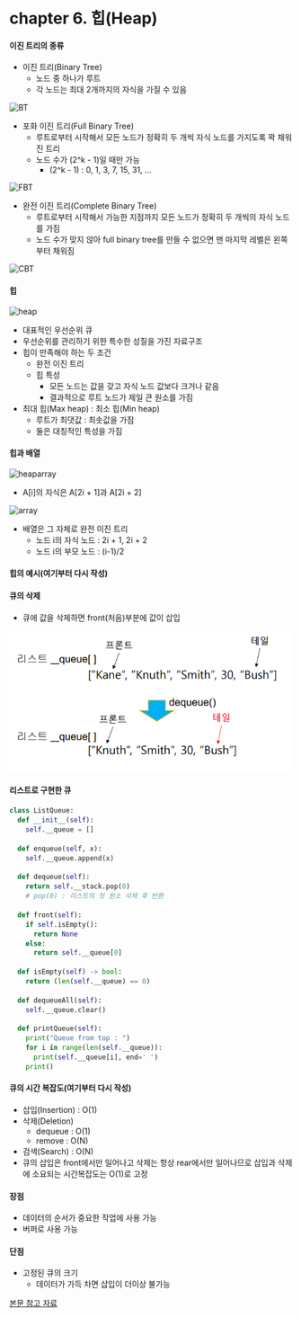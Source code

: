 # chapter 6. 힙(Heap)

#### 이진 트리의 종류
* 이진 트리(Binary Tree)
  * 노드 중 하나가 루트
  * 각 노드는 최대 2개까지의 자식을 가질 수 있음

![BT](https://github.com/BangYunseo/TIL/blob/main/ComputerScience/Data%20Structure/%20Image/ch06/BT.PNG)

* 포화 이진 트리(Full Binary Tree)
  * 루트로부터 시작해서 모든 노드가 정확히 두 개씩 자식 노드를 가지도록 꽉 채워진 트리
  * 노드 수가 (2^k - 1)일 때만 가능
    * (2^k - 1) : 0, 1, 3, 7, 15, 31, ...

![FBT](https://github.com/BangYunseo/TIL/blob/main/ComputerScience/Data%20Structure/%20Image/ch06/FBT.PNG)

* 완전 이진 트리(Complete Binary Tree)
  * 루트로부터 시작해서 가능한 지점까지 모든 노드가 정확히 두 개씩의 자식 노드를 가짐
  * 노드 수가 맞지 않아 full binary tree를 만들 수 없으면 맨 마지막 레벨은 왼쪽부터 채워짐
   
![CBT](https://github.com/BangYunseo/TIL/blob/main/ComputerScience/Data%20Structure/%20Image/ch06/CBT.PNG)

#### 힙

![heap](https://github.com/BangYunseo/TIL/blob/main/ComputerScience/Data%20Structure/%20Image/ch06/heap.PNG)

* 대표적인 우선순위 큐
* 우선순위를 관리하기 위한 특수한 성질을 가진 자료구조
* 힙이 만족해야 하는 두 조건
  * 완전 이진 트리
  * 힙 특성
    * 모든 노드는 값을 갖고 자식 노드 값보다 크거나 같음
    * 결과적으로 루트 노드가 제일 큰 원소를 가짐
* 최대 힙(Max heap) : 최소 힙(Min heap)
  * 루트가 최댓값 : 최솟값을 가짐
  * 둘은 대칭적인 특성을 가짐

#### 힙과 배열

![heaparray](https://github.com/BangYunseo/TIL/blob/main/ComputerScience/Data%20Structure/%20Image/ch06/heaparray.PNG)

* A[i]의 자식은 A[2i + 1]과 A[2i + 2]

![array](https://github.com/BangYunseo/TIL/blob/main/ComputerScience/Data%20Structure/%20Image/ch06/array.PNG)
* 배열은 그 자체로 완전 이진 트리
  * 노드 i의 자식 노드 : 2i + 1, 2i + 2
  * 노드 i의 부모 노드 : (i-1)/2

#### 힙의 예시(여기부터 다시 작성)


#### 큐의 삭제
* 큐에 값을 삭제하면 front(처음)부분에 값이 삽입

![dequeue](https://github.com/BangYunseo/TIL/blob/main/ComputerScience/Data%20Structure/%20Image/ch05/dequeue.PNG)

#### 리스트로 구현한 큐

```py
class ListQueue:
  def __init__(self):
    self.__queue = []

  def enqueue(self, x):
    self.__queue.append(x)

  def dequeue(self):
    return self.__stack.pop(0)
    # pop(0) : 리스트의 첫 원소 삭제 후 반환

  def front(self):
    if self.isEmpty():
      return None
    else:
      return self.__queue[0]

  def isEmpty(self) -> bool:
    return (len(self.__queue) == 0)

  def dequeueAll(self):
    self.__queue.clear()

  def printQueue(self):
    print("Queue from top : ")
    for i in range(len(self.__queue)):
      print(self.__queue[i], end=' ')
    print()
```

#### 큐의 시간 복잡도(여기부터 다시 작성)
* 삽입(Insertion) : O(1)
* 삭제(Deletion)
  * dequeue : O(1)
  * remove : O(N)
* 검색(Search) : O(N)
* 큐의 삽입은 front에서만 일어나고 삭제는 항상 rear에서만 일어나므로 삽입과 삭제에 소요되는 시간복잡도는 O(1)로 고정

#### 장점 
* 데이터의 순서가 중요한 작업에 사용 가능
* 버퍼로 사용 가능
    
#### 단점
* 고정된 큐의 크기
  * 데이터가 가득 차면 삽입이 더이상 불가능

[본문 참고 자료](https://bigsong.tistory.com/32)
